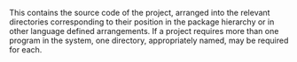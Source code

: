 This contains the source code of the project, arranged into the relevant directories corresponding to their position in the package hierarchy or in other language defined arrangements. If a project requires more than one program in the system, one directory, appropriately named, may be required for each.

